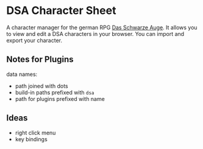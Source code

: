 # DSA Character Sheet

A character manager for the german RPG [Das Schwarze Auge](https://en.wikipedia.org/wiki/The_Dark_Eye).
It allows you to view and edit a DSA characters in your browser. You can import and export your character.

## Notes for Plugins

data names:
  * path joined with dots
  * build-in paths prefixed with `dsa`
  * path for plugins prefixed with name

## Ideas

* right click menu
* key bindings
